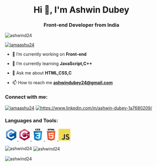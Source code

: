 <h1 align="center">Hi 👋, I'm Ashwin Dubey</h1>
<h3 align="center">Front-end Developer from India</h3>

<p align="left"> <img src="https://komarev.com/ghpvc/?username=ashwind24&label=Profile%20views&color=0e75b6&style=flat" alt="ashwind24" /> </p>

<p align="left"> <a href="https://twitter.com/iamaashu24" target="blank"><img src="https://img.shields.io/twitter/follow/iamaashu24?logo=twitter&style=for-the-badge" alt="iamaashu24" /></a> </p>

- 🔭 I’m currently working on **Front-end**

- 🌱 I’m currently learning **JavaScript,C++**

- 💬 Ask me about **HTML,CSS,C**

- 📫 How to reach me **ashwindubey24@gmail.com**

<h3 align="left">Connect with me:</h3>
<p align="left">
<a href="https://twitter.com/iamaashu24" target="blank"><img align="center" src="https://raw.githubusercontent.com/rahuldkjain/github-profile-readme-generator/master/src/images/icons/Social/twitter.svg" alt="iamaashu24" height="30" width="40" /></a>
<a href="https://linkedin.com/in/https://www.linkedin.com/in/ashwin-dubey-1a7680209/" target="blank"><img align="center" src="https://raw.githubusercontent.com/rahuldkjain/github-profile-readme-generator/master/src/images/icons/Social/linked-in-alt.svg" alt="https://www.linkedin.com/in/ashwin-dubey-1a7680209/" height="30" width="40" /></a>
</p>

<h3 align="left">Languages and Tools:</h3>
<p align="left"> <a href="https://www.cprogramming.com/" target="_blank"> <img src="https://raw.githubusercontent.com/devicons/devicon/master/icons/c/c-original.svg" alt="c" width="40" height="40"/> </a> <a href="https://www.w3schools.com/cpp/" target="_blank"> <img src="https://raw.githubusercontent.com/devicons/devicon/master/icons/cplusplus/cplusplus-original.svg" alt="cplusplus" width="40" height="40"/> </a> <a href="https://www.w3schools.com/css/" target="_blank"> <img src="https://raw.githubusercontent.com/devicons/devicon/master/icons/css3/css3-original-wordmark.svg" alt="css3" width="40" height="40"/> </a> <a href="https://www.w3.org/html/" target="_blank"> <img src="https://raw.githubusercontent.com/devicons/devicon/master/icons/html5/html5-original-wordmark.svg" alt="html5" width="40" height="40"/> </a> <a href="https://developer.mozilla.org/en-US/docs/Web/JavaScript" target="_blank"> <img src="https://raw.githubusercontent.com/devicons/devicon/master/icons/javascript/javascript-original.svg" alt="javascript" width="40" height="40"/> </a> </p>

<p><img align="left" src="https://github-readme-stats.vercel.app/api/top-langs?username=ashwind24&show_icons=true&locale=en&layout=compact" alt="ashwind24" /></p>

<p>&nbsp;<img align="center" src="https://github-readme-stats.vercel.app/api?username=ashwind24&show_icons=true&locale=en" alt="ashwind24" /></p>

<p><img align="center" src="https://github-readme-streak-stats.herokuapp.com/?user=ashwind24&" alt="ashwind24" /></p>
